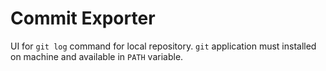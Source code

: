 Commit Exporter
===============

UI for `git log` command for local repository. `git` application must installed on machine and available in `PATH` variable.